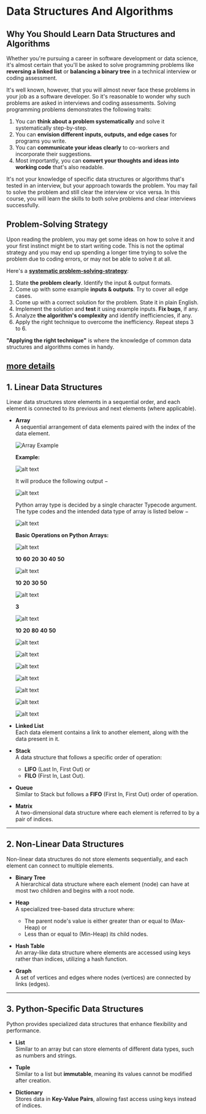# Data Structures And Algorithms

## Why You Should Learn Data Structures and Algorithms

Whether you're pursuing a career in software development or data science, it's almost certain that you'll be asked to solve programming problems like **reversing a linked list** or **balancing a binary tree** in a technical interview or coding assessment.

It's well known, however, that you will almost never face these problems in your job as a software developer. So it's reasonable to wonder why such problems are asked in interviews and coding assessments. Solving programming problems demonstrates the following traits:

1. You can **think about a problem systematically** and solve it systematically step-by-step.
2. You can **envision different inputs, outputs, and edge cases** for programs you write.
3. You can **communicate your ideas clearly** to co-workers and incorporate their suggestions.
4. Most importantly, you can **convert your thoughts and ideas into working code** that's also readable.

It's not your knowledge of specific data structures or algorithms that's tested in an interview, but your approach towards the problem. You may fail to solve the problem and still clear the interview or vice versa. In this course, you will learn the skills to both solve problems and clear interviews successfully.

## Problem-Solving Strategy
Upon reading the problem, you may get some ideas on how to solve it and your first instinct might be to start writing code. This is not the optimal strategy and you may end up spending a longer time trying to solve the problem due to coding errors, or may not be able to solve it at all.

Here's a [**systematic problem-solving-strategy**](https://jovian.ai/aakashns/python-binary-search):

1. State **the problem clearly**. Identify the input & output formats.
2. Come up with some example **inputs & outputs**. Try to cover all edge cases.
3. Come up with a correct solution for the problem. State it in plain English.
4. Implement the solution and **test** it using example inputs. **Fix bugs**, if any.
5. Analyze **the algorithm's complexity** and identify inefficiencies, if any.
6. Apply the right technique to overcome the inefficiency. Repeat steps 3 to 6.

**"Applying the right technique"** is where the knowledge of common data structures and algorithms comes in handy.

[more details](https://jovian.ai/aakashns/python-binary-search) 
---

## **1. Linear Data Structures**
Linear data structures store elements in a sequential order, and each element is connected to its previous and next elements (where applicable).

- **Array**  
  A sequential arrangement of data elements paired with the index of the data element.  

  ![Array Example](images/image-1.png)

  **Example:** 

  ![alt text](images/image.png)

  It will produce the following output −

  ![alt text](images/image-3.png)

  Python array type is decided by a single character Typecode argument. The type codes and the intended data type of array is listed below −

  ![alt text](images/image-2.png)

  **Basic Operations on Python Arrays:** 

  ![alt text](images/image-4.png)

   **10**
   **60**
   **20**
   **30**
   **40**
   **50**

  ![alt text](images/image-5.png)

   **10**
   **20**
   **30**
   **50**

  ![alt text](images/image-6.png)

   **3**

  ![alt text](images/image-7.png)

   **10**
   **20**
   **80**
   **40**
   **50**

  ![alt text](images/image-8.png)

  ![alt text](images/image-9.png)

  ![alt text](images/image-10.png)

  ![alt text](images/image-11.png)

  ![alt text](images/image-12.png)

  ![alt text](images/image-13.png)

  ![alt text](images/image-14.png)

- **Linked List**  
  Each data element contains a link to another element, along with the data present in it.

- **Stack**  
  A data structure that follows a specific order of operation:  
  - **LIFO** (Last In, First Out) or  
  - **FILO** (First In, Last Out).

- **Queue**  
  Similar to Stack but follows a **FIFO** (First In, First Out) order of operation.

- **Matrix**  
  A two-dimensional data structure where each element is referred to by a pair of indices.

---


## **2. Non-Linear Data Structures**
Non-linear data structures do not store elements sequentially, and each element can connect to multiple elements.

- **Binary Tree**  
  A hierarchical data structure where each element (node) can have at most two children and begins with a root node.

- **Heap**  
  A specialized tree-based data structure where:  
  - The parent node's value is either greater than or equal to (Max-Heap) or  
  - Less than or equal to (Min-Heap) its child nodes.

- **Hash Table**  
  An array-like data structure where elements are accessed using keys rather than indices, utilizing a hash function.

- **Graph**  
  A set of vertices and edges where nodes (vertices) are connected by links (edges).

---


## **3. Python-Specific Data Structures**
Python provides specialized data structures that enhance flexibility and performance.

- **List**  
  Similar to an array but can store elements of different data types, such as numbers and strings.

- **Tuple**  
  Similar to a list but **immutable**, meaning its values cannot be modified after creation.

- **Dictionary**  
  Stores data in **Key-Value Pairs**, allowing fast access using keys instead of indices.





